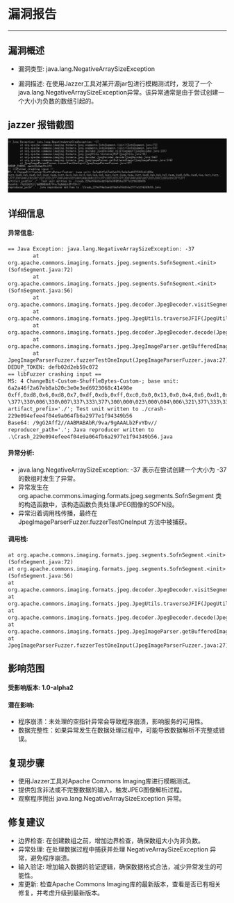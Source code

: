 # 漏洞报告
***

## 漏洞概述
* 漏洞类型: java.lang.NegativeArraySizeException

* 漏洞描述: 在使用Jazzer工具对某开源jar包进行模糊测试时，发现了一个java.lang.NegativeArraySizeException异常。该异常通常是由于尝试创建一个大小为负数的数组引起的。
## jazzer 报错截图
![img.png](img.png)
## 详细信息
#### 异常信息:
```
== Java Exception: java.lang.NegativeArraySizeException: -37
        at org.apache.commons.imaging.formats.jpeg.segments.SofnSegment.<init>(SofnSegment.java:72)
        at org.apache.commons.imaging.formats.jpeg.segments.SofnSegment.<init>(SofnSegment.java:56)
        at org.apache.commons.imaging.formats.jpeg.decoder.JpegDecoder.visitSegment(JpegDecoder.java:235)
        at org.apache.commons.imaging.formats.jpeg.JpegUtils.traverseJFIF(JpegUtils.java:91)
        at org.apache.commons.imaging.formats.jpeg.decoder.JpegDecoder.decode(JpegDecoder.java:543)
        at org.apache.commons.imaging.formats.jpeg.JpegImageParser.getBufferedImage(JpegImageParser.java:104)
        at JpegImageParserFuzzer.fuzzerTestOneInput(JpegImageParserFuzzer.java:27)
DEDUP_TOKEN: defb02d2eb59c072
== libFuzzer crashing input ==
MS: 4 ChangeBit-Custom-ShuffleBytes-Custom-; base unit: 6a2a46f2a67eb8ab20c3e0e3ed6923068c41498e
0xff,0xd8,0x6,0xd8,0x7,0xdf,0xdb,0xff,0xc0,0x0,0x13,0x0,0x4,0x6,0xd1,0xff,0xdb,0xda,0xff,0xd8,0x0,0x0,0x2,0xdb,0xd8,0x5b,0xd8,0xe,0xff,0xff,
\377\330\006\330\007\337\333\377\300\000\023\000\004\006\321\377\333\332\377\330\000\000\002\333\330[\330\016\377\377
artifact_prefix='./'; Test unit written to ./crash-229e094efee4f04e9a064fb6a2977e1f94349b56
Base64: /9gG2Aff2//AABMABAbR/9va/9gAAALb2FvYDv//
reproducer_path='.'; Java reproducer written to .\Crash_229e094efee4f04e9a064fb6a2977e1f94349b56.java
```


#### 异常分析:

* java.lang.NegativeArraySizeException: -37 表示在尝试创建一个大小为 -37 的数组时发生了异常。
* 异常发生在 org.apache.commons.imaging.formats.jpeg.segments.SofnSegment 类的构造函数中，该构造函数负责处理JPEG图像的SOFN段。
* 异常沿着调用栈传播，最终在 JpegImageParserFuzzer.fuzzerTestOneInput 方法中被捕获。
#### 调用栈:
```
at org.apache.commons.imaging.formats.jpeg.segments.SofnSegment.<init>(SofnSegment.java:72)
at org.apache.commons.imaging.formats.jpeg.segments.SofnSegment.<init>(SofnSegment.java:56)
at org.apache.commons.imaging.formats.jpeg.decoder.JpegDecoder.visitSegment(JpegDecoder.java:235)
at org.apache.commons.imaging.formats.jpeg.JpegUtils.traverseJFIF(JpegUtils.java:91)
at org.apache.commons.imaging.formats.jpeg.decoder.JpegDecoder.decode(JpegDecoder.java:543)
at org.apache.commons.imaging.formats.jpeg.JpegImageParser.getBufferedImage(JpegImageParser.java:104)
at JpegImageParserFuzzer.fuzzerTestOneInput(JpegImageParserFuzzer.java:27)
```

## 影响范围
#### 受影响版本: 1.0-alpha2

#### 潜在影响:

* 程序崩溃：未处理的空指针异常会导致程序崩溃，影响服务的可用性。
* 数据完整性：如果异常发生在数据处理过程中，可能导致数据解析不完整或错误。
## 复现步骤
* 使用Jazzer工具对Apache Commons Imaging库进行模糊测试。
* 提供包含非法或不完整数据的输入，触发JPEG图像解析过程。
* 观察程序抛出 java.lang.NegativeArraySizeException 异常。
## 修复建议
* 边界检查: 在创建数组之前，增加边界检查，确保数组大小为非负数。
* 异常处理: 在处理数据过程中捕获并处理 NegativeArraySizeException 异常，避免程序崩溃。
* 输入验证: 增加输入数据的验证逻辑，确保数据格式合法，减少异常发生的可能性。
* 库更新: 检查Apache Commons Imaging库的最新版本，查看是否已有相关修复，并考虑升级到最新版本。
